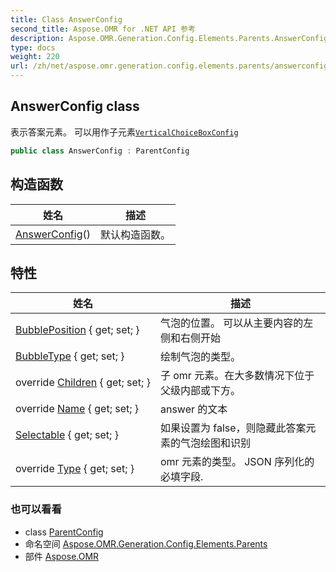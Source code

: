 ```yaml
---
title: Class AnswerConfig
second_title: Aspose.OMR for .NET API 参考
description: Aspose.OMR.Generation.Config.Elements.Parents.AnswerConfig 班级. 表示答案元素 可以用作子元素VerticalChoiceBoxConfig
type: docs
weight: 220
url: /zh/net/aspose.omr.generation.config.elements.parents/answerconfig/
---
```

## AnswerConfig class

表示答案元素。 可以用作子元素[`VerticalChoiceBoxConfig`](../verticalchoiceboxconfig/)

```csharp
public class AnswerConfig : ParentConfig
```

## 构造函数

| 姓名 | 描述 |
| --- | --- |
| [AnswerConfig](answerconfig/)() | 默认构造函数。 |

## 特性

| 姓名 | 描述 |
| --- | --- |
| [BubblePosition](../../aspose.omr.generation.config.elements.parents/answerconfig/bubbleposition/) { get; set; } | 气泡的位置。 可以从主要内容的左侧和右侧开始 |
| [BubbleType](../../aspose.omr.generation.config.elements.parents/answerconfig/bubbletype/) { get; set; } | 绘制气泡的类型。 |
| override [Children](../../aspose.omr.generation.config.elements.parents/answerconfig/children/) { get; set; } | 子 omr 元素。在大多数情况下位于父级内部或下方。 |
| override [Name](../../aspose.omr.generation.config.elements.parents/answerconfig/name/) { get; set; } | answer 的文本 |
| [Selectable](../../aspose.omr.generation.config.elements.parents/answerconfig/selectable/) { get; set; } | 如果设置为 false，则隐藏此答案元素的气泡绘图和识别 |
| override [Type](../../aspose.omr.generation.config.elements.parents/answerconfig/type/) { get; set; } | omr 元素的类型。 JSON 序列化的必填字段. |

### 也可以看看

* class [ParentConfig](../../aspose.omr.generation.config/parentconfig/)
* 命名空间 [Aspose.OMR.Generation.Config.Elements.Parents](../../aspose.omr.generation.config.elements.parents/)
* 部件 [Aspose.OMR](../../)


